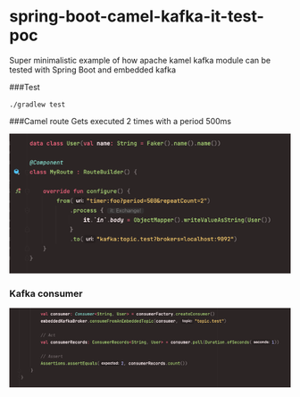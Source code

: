 # spring-boot-camel-kafka-it-test-poc
Super minimalistic example of how apache kamel kafka module can 
be tested with Spring Boot and embedded kafka

###Test
```
./gradlew test
```

###Camel route
Gets executed 2 times with a period 500ms

![alt text](img/route.png)


### Kafka consumer
![alt text](img/test.png)
